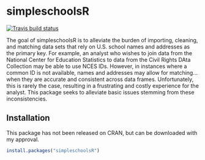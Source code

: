 
<!-- README.md is generated from README.Rmd. Please edit that file -->

# simpleschoolsR

<!-- badges: start -->

[![Travis build
status](https://travis-ci.com/ztimpe/simpleschoolsR.svg?branch=master)](https://app.travis-ci.com/ztimpe/simpleschoolsR.svg?branch=master)
<!-- badges: end -->

The goal of simpleschoolsR is to alleviate the burden of importing,
cleaning, and matching data sets that rely on U.S. school names and
addresses as the primary key. For example, an analyst who wishes to join
data from the National Center for Education Statistics to data from the
Civil Rights DAta Collection may be able to use NCES IDs. However, in
instances where a common ID is not available, names and addresses may
allow for matching…when they are accurate and consistent across data
frames. Unfortunately, this is rarely the case, resulting in a
frustrating and costly experience for the analyst. This package seeks to
alleviate basic issues stemming from these inconsistencies.

## Installation

This package has not been released on CRAN, but can be downloaded with
my approval.

``` r
install.packages("simpleschoolsR")
```

